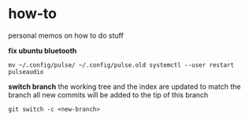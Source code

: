 # how-to

personal memos on how to do stuff

**fix ubuntu bluetooth**
```
mv ~/.config/pulse/ ~/.config/pulse.old systemctl --user restart pulseaudio
```

**switch branch**
the working tree and the index are updated to match the branch
all new commits will be added to the tip of this branch
```
git switch -c <new-branch>
```
